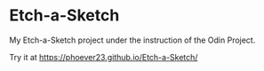 # Etch-a-Sketch

My Etch-a-Sketch project under the instruction of the Odin Project.

Try it at https://phoever23.github.io/Etch-a-Sketch/